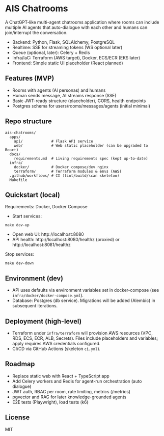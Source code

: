 # AIS Chatrooms

A ChatGPT-like multi-agent chatrooms application where rooms can include multiple AI agents that auto-dialogue with each other and humans can join/interrupt the conversation.

- Backend: Python, Flask, SQLAlchemy, PostgreSQL
- Realtime: SSE for streaming tokens (WS optional later)
- Queue (optional, later): Celery + Redis
- Infra/IaC: Terraform (AWS target), Docker, ECS/ECR (EKS later)
- Frontend: Simple static UI placeholder (React planned)

## Features (MVP)
- Rooms with agents (AI personas) and humans
- Human sends message, AI streams response (SSE)
- Basic JWT-ready structure (placeholder), CORS, health endpoints
- Postgres schema for users/rooms/messages/agents (initial minimal)

## Repo structure

```
ais-chatrooms/
  apps/
    api/             # Flask API service
    web/             # Web static placeholder (can be upgraded to React)
  docs/
    requirements.md  # Living requirements spec (kept up-to-date)
  infra/
    docker/          # Docker compose/dev nginx
    terraform/       # Terraform modules & envs (AWS)
  .github/workflows/ # CI (lint/build/scan skeleton)
  Makefile
```

## Quickstart (local)

Requirements: Docker, Docker Compose

- Start services:
```
make dev-up
```
- Open web UI: http://localhost:8080
- API health: http://localhost:8080/healthz (proxied) or http://localhost:8081/healthz

Stop services:
```
make dev-down
```

## Environment (dev)
- API uses defaults via environment variables set in docker-compose (see `infra/docker/docker-compose.yml`).
- Database: Postgres (db service). Migrations will be added (Alembic) in subsequent iterations.

## Deployment (high-level)
- Terraform under `infra/terraform` will provision AWS resources (VPC, RDS, ECS, ECR, ALB, Secrets). Files include placeholders and variables; apply requires AWS credentials configured.
- CI/CD via GitHub Actions (skeleton `ci.yml`).

## Roadmap
- Replace static web with React + TypeScript app
- Add Celery workers and Redis for agent-run orchestration (auto dialogue)
- JWT auth, RBAC per room, rate limiting, metrics (/metrics)
- pgvector and RAG for later knowledge-grounded agents
- E2E tests (Playwright), load tests (k6)

## License
MIT